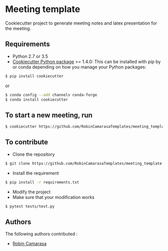 # Meeting template

Cookiecutter project to generate meeting notes and latex presentation for the meeting.

## Requirements
 - Python 2.7 or 3.5
 - [Cookiecutter Python package](http://cookiecutter.readthedocs.org/en/latest/installation.html) >= 1.4.0: This can be installed with pip by or conda depending on how you manage your Python packages:

``` bash
$ pip install cookiecutter
```

or

``` bash
$ conda config --add channels conda-forge
$ conda install cookiecutter
```


## To start a new meeting, run
``` bash
$ cookiecutter https://github.com/RobinCamarasaTemplates/meeting_template
```

## To contribute
- Clone the repository
``` bash
$ git clone https://github.com/RobinCamarasaTemplates/meeting_template
```
- Install the requirement
```bash
$ pip install -r requirements.txt
```
- Modify the project
- Make sure that your modification works
```bash
$ pytest tests/test.py
```

## Authors
The following authors contributed :
- [Robin Camarasa](https://github.com/RobinCamarasa)
